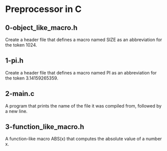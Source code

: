 # Preprocessor in C
## 0-object_like_macro.h
Create a header file that defines a macro named SIZE as an abbreviation for the token 1024.
## 1-pi.h
Create a header file that defines a macro named PI as an abbreviation for the token 3.14159265359.
## 2-main.c
A program that prints the name of the file it was compiled from, followed by a new line.
## 3-function_like_macro.h
A function-like macro ABS(x) that computes the absolute value of a number x.
